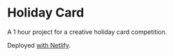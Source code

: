 # Holiday Card

A 1 hour project for a creative holiday card competition.

Deployed [with Netlify](https://dig-holiday-card.netlify.app).